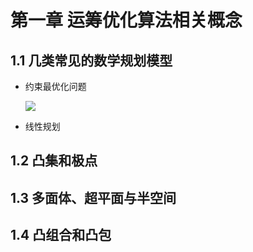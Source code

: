 # 第一章 运筹优化算法相关概念
## 1.1 几类常见的数学规划模型
- 约束最优化问题
  
  ![](https://latex.codecogs.com/png.image?\dpi{110}\begin{aligned}&\min(\text{or}\max)\quad&space;f(x)\\&\text{s.t.}\quad\left\{\begin{array}{l}g(x)\leqslant&space;0\\x\in&space;X\end{array}\right.\end{aligned})

  
- 线性规划
## 1.2 凸集和极点
## 1.3 多面体、超平面与半空间
## 1.4 凸组合和凸包
